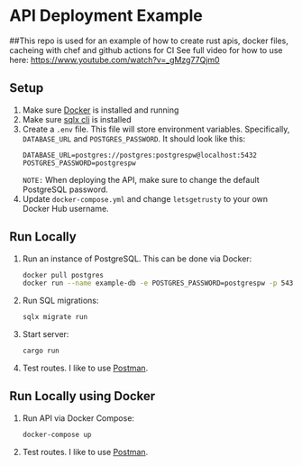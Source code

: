 # API Deployment Example

##This repo is used for an example of how to create rust apis, docker files, cacheing with chef and github actions for CI
See full video for how to use here:
https://www.youtube.com/watch?v=_gMzg77Qjm0 

## Setup

1. Make sure [Docker](https://www.docker.com/) is installed and running
2. Make sure [sqlx cli](https://crates.io/crates/sqlx-cli) is installed
3. Create a `.env` file. This file will store environment variables. Specifically, `DATABASE_URL` and `POSTGRES_PASSWORD`. It should look like this:
    ```
    DATABASE_URL=postgres://postgres:postgrespw@localhost:5432
    POSTGRES_PASSWORD=postgrespw
    ```
    `NOTE:` When deploying the API, make sure to change the default PostgreSQL password.
4. Update `docker-compose.yml` and change `letsgetrusty` to your own Docker Hub username. 

## Run Locally
1. Run an instance of PostgreSQL. This can be done via Docker:
    ```bash
    docker pull postgres
    docker run --name example-db -e POSTGRES_PASSWORD=postgrespw -p 5432:5432 -d postgres
    ```
2. Run SQL migrations:
    ```bash
    sqlx migrate run
    ```
3. Start server:
    ```bash
    cargo run
    ```
4. Test routes. I like to use [Postman](https://www.postman.com/).

## Run Locally using Docker
1. Run API via Docker Compose:
    ```bash
    docker-compose up
    ```
2. Test routes. I like to use [Postman](https://www.postman.com/).
